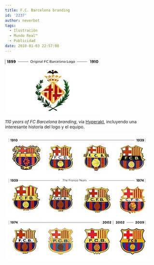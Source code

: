 ```yaml
---
title: F.C. Barcelona branding
id: '2237'
author: neverbot
tags:
  - Ilustración
  - Mundo Real™
  - Publicidad
date: 2010-01-03 22:57:08
---
```


![201001032255.jpg](./f-c-barcelona-branding/2010010322551.jpg)

_110 years of FC Barcelona branding_, vía [Hyperakt](http://hyperakt.com/play/?p=1465), incluyendo una interesante historia del logo y el equipo.

  

![201001032255.jpg](./f-c-barcelona-branding/201001032255.jpg)